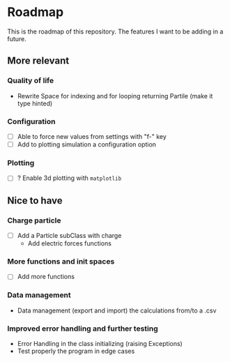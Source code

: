 # Roadmap
This is the roadmap of this repository. The features I want to be adding in a future.

## More relevant
### Quality of life
- Rewrite Space for indexing and for looping returning Partile (make it type hinted)

### Configuration
- [ ] Able to force new values from settings with "f-" key
- [ ] Add to plotting simulation a configuration option

### Plotting
- [ ] ? Enable 3d plotting with `matplotlib`

## Nice to have
### Charge particle
- [ ] Add a Particle subClass with charge
  - Add electric forces functions

### More functions and init spaces
- [ ] Add more functions

### Data management
- Data management (export and import) the calculations from/to a .csv

### Improved error handling and further testing
- Error Handling in the class initializing (raising Exceptions) 
- Test properly the program in edge cases

